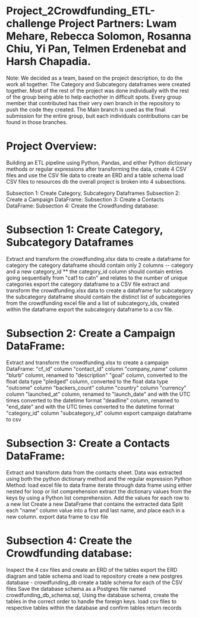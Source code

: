 # Project_2Crowdfunding_ETL-challenge Project Partners: Lwam Mehare, Rebecca Solomon, Rosanna Chiu, Yi Pan, Telmen Erdenebat and Harsh Chapadia.

Note: We decided as a team, based on the project description, to do the work all together. The Category and Subcategory dataframes were created together. Most of the rest of the project was done individually with the rest of the group being able to help eachother in difficult spots. Every group member that contributed has their very own branch in the repository to push the code they created. The Main branch is used as the final submission for the entire group, buit each individuals contributions can be found in those branches.

# Project Overview:
Building an ETL pipeline using Python, Pandas, and either Python dictionary methods or regular expressions after transforming the data, create 4 CSV files and use the CSV file data to create an ERD and a table schema load CSV files to resources db the overall project is broken into 4 subsections.

Subsection 1: Create Category, Subcategory Dataframes Subsection 2: Create a Campaign DataFrame: Subsection 3: Create a Contacts DataFrame: Subsection 4: Create the Crowdfunding database:

# Subsection 1: Create Category, Subcategory Dataframes
Extract and transform the crowdfunding.xlsx data to create a dataframe for category the category dataframe should contain only 2 columns -- category and a new category_id ** the category_id column should contain entries going sequentially from "cat1 to catn" and relates to the number of unique categories export the category dataframe to a CSV file extract and transform the crowdfunding.xlsx data to create a dataframe for subcategory the subcategory dataframe should contain the distinct list of subcategories from the crowdfunding excel file and a list of subcategory_ids, created within the dataframe export the subcategory dataframe to a csv file.

# Subsection 2: Create a Campaign DataFrame:
Extract and transform the crowdfunding.xlsx to create a campaign DataFrame: "cf_id" column "contact_id" column "company_name" column "blurb" column, renamed to "description" "goal" column, converted to the float data type "pledged" column, converted to the float data type "outcome" column "backers_count" column "country" column "currency" column "launched_at" column, renamed to "launch_date" and with the UTC times converted to the datetime format "deadline" column, renamed to "end_date" and with the UTC times converted to the datetime format "category_id" column "subcategory_id" column export campaign dataframe to csv

# Subsection 3: Create a Contacts DataFrame:
Extract and transform data from the contacts sheet. Data was extracted using both the python dictionary method and the regular expression Python Method: load excel file to data frame iterate through data frame using either nested for loop or list comprehension extract the dictionary values from the keys by using a Python list comprehension. Add the values for each row to a new list Create a new DataFrame that contains the extracted data Split each "name" column value into a first and last name, and place each in a new column. export data frame to csv file

# Subsection 4: Create the Crowdfunding database:
Inspect the 4 csv files and create an ERD of the tables export the ERD diagram and table schema and load to repository create a new postgres database - crowdfunding_db create a table schema for each of the CSV files Save the database schema as a Postgres file named crowdfunding_db_schema.sql, Using the database schema, create the tables in the correct order to handle the foreign keys. load csv files to respective tables within the database and confirm tables return records
